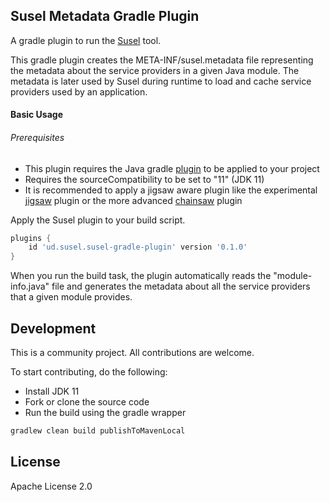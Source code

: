 ## Susel Metadata Gradle Plugin
A gradle plugin to run the [Susel](https://github.com/udaychandra/susel) tool.

This gradle plugin creates the META-INF/susel.metadata file representing the metadata about the service providers in a given Java module.
The metadata is later used by Susel during runtime to load and cache service providers used by an application.

#### Basic Usage 
###### Prerequisites
* This plugin requires the Java gradle [plugin](https://docs.gradle.org/current/userguide/java_plugin.html) to be applied to your project
* Requires the sourceCompatibility to be set to "11" (JDK 11)
* It is recommended to apply a jigsaw aware plugin like the experimental [jigsaw](https://github.com/gradle/gradle-java-modules) plugin or the more advanced [chainsaw](https://github.com/zyxist/chainsaw) plugin

Apply the Susel plugin to your build script.
```groovy
plugins {
    id 'ud.susel.susel-gradle-plugin' version '0.1.0'
}
```

When you run the build task, the plugin automatically reads the "module-info.java" file and generates the metadata about all the service providers that a given module provides.

## Development
This is a community project. All contributions are welcome.

To start contributing, do the following:
* Install JDK 11
* Fork or clone the source code
* Run the build using the gradle wrapper
```bash
gradlew clean build publishToMavenLocal
```

## License
Apache License 2.0

